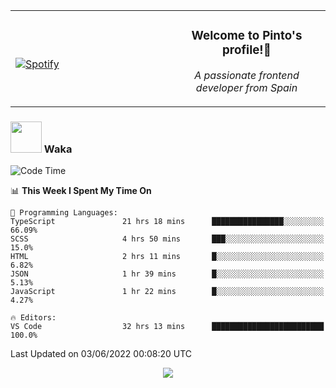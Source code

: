 <table width="100%" align="center"> 
  <tr>
  <td width="50%">
      
&nbsp; <br> [![Spotify](https://novatorem-zeta-rust.vercel.app/api/spotify)](https://open.spotify.com/user/novatorem-zeta-rust)

  </td>
  <td width="50%">
    <h3 align="center">Welcome to Pinto's profile!👋</h3>
    <p align="center"><em>A passionate frontend developer from Spain</em></p>
  </td>
  </table>

### <img src="https://media.giphy.com/media/VgCDAzcKvsR6OM0uWg/giphy.gif" width="50"> Waka

  <!--START_SECTION:waka-->
![Code Time](http://img.shields.io/badge/Code%20Time-476%20hrs%2051%20mins-blue)

📊 **This Week I Spent My Time On** 

```text
💬 Programming Languages: 
TypeScript               21 hrs 18 mins      ████████████████░░░░░░░░░   66.09% 
SCSS                     4 hrs 50 mins       ███░░░░░░░░░░░░░░░░░░░░░░   15.0% 
HTML                     2 hrs 11 mins       █░░░░░░░░░░░░░░░░░░░░░░░░   6.82% 
JSON                     1 hr 39 mins        █░░░░░░░░░░░░░░░░░░░░░░░░   5.13% 
JavaScript               1 hr 22 mins        █░░░░░░░░░░░░░░░░░░░░░░░░   4.27%

🔥 Editors: 
VS Code                  32 hrs 13 mins      █████████████████████████   100.0%

```


 Last Updated on 03/06/2022 00:08:20 UTC
<!--END_SECTION:waka-->

<div align="center">
<img src="https://github-readme-stats-gilt-tau.vercel.app/api/top-langs/?username=pinto-hub&layout=compact&theme=dracula" />
</div>
